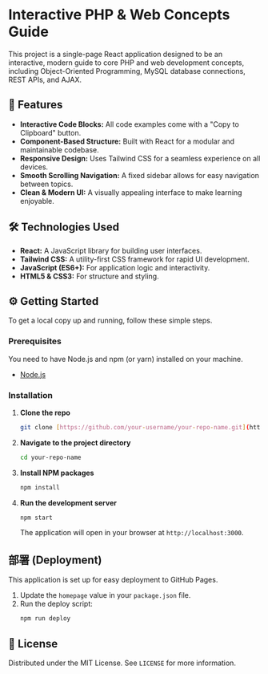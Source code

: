 # Interactive PHP & Web Concepts Guide

This project is a single-page React application designed to be an interactive, modern guide to core PHP and web development concepts, including Object-Oriented Programming, MySQL database connections, REST APIs, and AJAX.

## 🚀 Features

-   **Interactive Code Blocks:** All code examples come with a "Copy to Clipboard" button.
-   **Component-Based Structure:** Built with React for a modular and maintainable codebase.
-   **Responsive Design:** Uses Tailwind CSS for a seamless experience on all devices.
-   **Smooth Scrolling Navigation:** A fixed sidebar allows for easy navigation between topics.
-   **Clean & Modern UI:** A visually appealing interface to make learning enjoyable.

## 🛠️ Technologies Used

-   **React:** A JavaScript library for building user interfaces.
-   **Tailwind CSS:** A utility-first CSS framework for rapid UI development.
-   **JavaScript (ES6+):** For application logic and interactivity.
-   **HTML5 & CSS3:** For structure and styling.

## ⚙️ Getting Started

To get a local copy up and running, follow these simple steps.

### Prerequisites

You need to have Node.js and npm (or yarn) installed on your machine.
* [Node.js](https://nodejs.org/)

### Installation

1.  **Clone the repo**
    ```sh
    git clone [https://github.com/your-username/your-repo-name.git](https://github.com/your-username/your-repo-name.git)
    ```
2.  **Navigate to the project directory**
    ```sh
    cd your-repo-name
    ```
3.  **Install NPM packages**
    ```sh
    npm install
    ```
4.  **Run the development server**
    ```sh
    npm start
    ```
    The application will open in your browser at `http://localhost:3000`.

## 部署 (Deployment)

This application is set up for easy deployment to GitHub Pages.

1.  Update the `homepage` value in your `package.json` file.
2.  Run the deploy script:
    ```sh
    npm run deploy
    ```

## 📄 License

Distributed under the MIT License. See `LICENSE` for more information.
